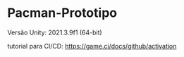 # Pacman-Prototipo

Versão Unity: 2021.3.9f1 (64-bit)

tutorial para CI/CD: https://game.ci/docs/github/activation
